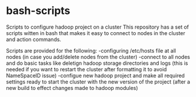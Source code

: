# bash-scripts
Scripts to configure hadoop project on a cluster
This repository has a set of scripts witten in bash that makes it easy to connect to nodes in the cluster and action commands.

Scripts are provided for the following:
-configuring /etc/hosts file at all nodes (in case you add/delete nodes from the cluster)
-connect to all nodes and do basic tasks like deletign hadoop storage directories and logs (this is needed if you want to restart the cluster after formatting it to avoid NameSpaceID issue)
-configue new hadoop project and make all required settings ready to start the cluster with the new version of the project (after a new build to effect changes made to hadoop modules)



  
